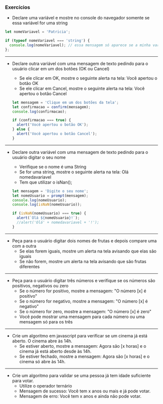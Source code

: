 ### Exercícios

* Declare uma variável e mostre no console do navegador somente se essa variável for uma string

```js
let nomeVariavel = 'Patricia';

if (typeof nomeVariavel === 'string') {
  console.log(nomeVariavel); // essa mensagem só aparece se a minha variável for do tipo string
};
```

***

* Declare outra variável com uma mensagem de texto pedindo para o usuário clicar em um dos botões (OK ou Cancel)
  - Se ele clicar em OK, mostre o seguinte alerta na tela: Você apertou o botão OK
  - Se ele clicar em Cancel, mostre o seguinte alerta na tela: Você apertou o botão Cancel

  ```js
  let mensagem = 'Clique em um dos botões da tela';
  let confirmacao = confirm(mensagem);
  console.log(confirmacao);

  if (confirmacao === true) {
    alert('Você apertou o botão OK');
  } else {
    alert('Você apertou o botão Cancel');
  }
  ```

***

* Declare outra variável com uma mensagem de texto pedindo para o usuário digitar o seu nome
  - Verifique se o nome é uma String
  - Se for uma string, mostre o seguinte alerta na tela: Olá nomedavariavel

  * Tem que utilizar o isNan();

  ```js
  let mensagem = 'Digite o seu nome';
  let nomeUsuario = prompt(mensagem);
  console.log(nomeUsuario);
  console.log(isNaN(nomeUsuario));

  if (isNaN(nomeUsuario) === true) {
    alert(`Olá ${nomeUsuario}!`);
    //alert('Olá' + nomedavariavel + '!');
  }
  ```

***

* Peça para o usuário digitar dois nomes de frutas e depois compare uma com a outra
  - Se elas forem iguais, mostre um alerta na tela avisando que elas são iguais
  - Se não forem, mostre um alerta na tela avisando que são frutas diferentes

***

* Peça para o usuário digitar três números e verifique se os números são positivos, negativos ou zero
  - Se o número for positivo, mostre a mensagem: "O número [x] é positivo"
  - Se o número for negativo, mostre a mensagem: "O número [x] é negativo"
  - Se o número for zero, mostre a mensagem: "O número [x] é zero"
  - Você pode mostrar uma mensagem para cada número ou uma mensagem só para os três

***

* Crie um algoritmo em javascript para verificar se um cinema já está aberto. O cinema abre às 14h.
  - Se estiver aberto, mostre a mensagem: Agora são [x horas] e o cinema já está aberto desde às 14h.
  - Se estiver fechado, mostre a mensagem: Agora são [x horas] e o cinema só abre às 14h.

***

* Crie um algoritmo para validar se uma pessoa já tem idade suficiente para votar.
  - Utilize o operador ternário
  - Mensagem de sucesso: Você tem x anos ou mais e já pode votar.
  - Mensagem de erro: Você tem x anos e ainda não pode votar.
